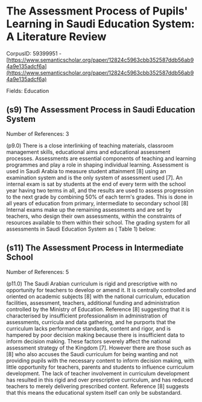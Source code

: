 # The Assessment Process of Pupils' Learning in Saudi Education System: A Literature Review

CorpusID: 59399951 - [https://www.semanticscholar.org/paper/12824c5963cbb352587ddb56ab94a9e135adcf6a](https://www.semanticscholar.org/paper/12824c5963cbb352587ddb56ab94a9e135adcf6a)

Fields: Education

## (s9) The Assessment Process in Saudi Education System
Number of References: 3

(p9.0) There is a close interlinking of teaching materials, classroom management skills, educational aims and educational assessment processes. Assessments are essential components of teaching and learning programmes and play a role in shaping individual learning. Assessment is used in Saudi Arabia to measure student attainment [8] using an examination system and is the only system of assessment used [7]. An internal exam is sat by students at the end of every term with the school year having two terms in all, and the results are used to assess progression to the next grade by combining 50% of each term's grades. This is done in all years of education from primary, intermediate to secondary school [8] Internal exams make up the remaining assessments and are set by teachers, who design their own assessments, within the constraints of resources available to them within their school. The grading system for all assessments in Saudi Education System as ( Table 1) below: 
## (s11) The Assessment Process in Intermediate School
Number of References: 5

(p11.0) The Saudi Arabian curriculum is rigid and prescriptive with no opportunity for teachers to develop or amend it. It is centrally controlled and oriented on academic subjects [8] with the national curriculum, education facilities, assessment, teachers, additional funding and administration controlled by the Ministry of Education. Reference [8] suggesting that it is characterised by insufficient professionalism in administration of assessments, curricula and data gathering, and he purports that the curriculum lacks performance standards, content and rigor, and is hampered by poor decision making because there is insufficient data to inform decision making. These factors severely affect the national assessment strategy of the Kingdom [7]. However there are those such as [8] who also accuses the Saudi curriculum for being wanting and not providing pupils with the necessary content to inform decision making, with little opportunity for teachers, parents and students to influence curriculum development. The lack of teacher involvement in curriculum development has resulted in this rigid and over prescriptive curriculum, and has reduced teachers to merely delivering prescribed content. Reference [8] suggests that this means the educational system itself can only be substandard.
